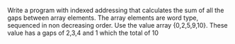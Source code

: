 Write a program with indexed addressing that calculates the sum of all the gaps between array elements. The array elements are word type, sequenced in non decreasing order. Use the value array {0,2,5,9,10}. These value has a gaps of 2,3,4 and 1 which the total of 10
